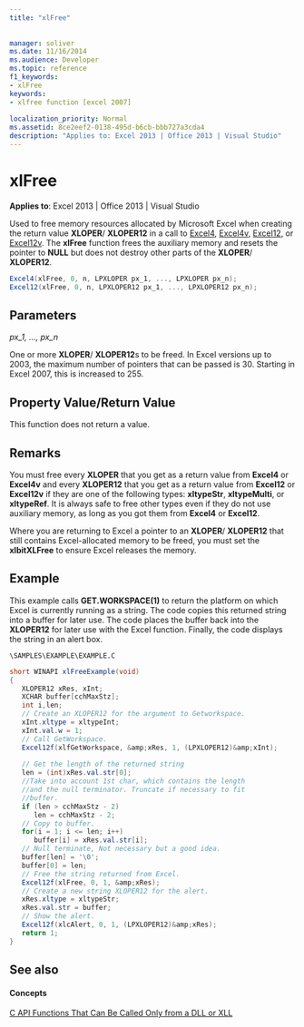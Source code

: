```yaml
---
title: "xlFree"
 
 
manager: soliver
ms.date: 11/16/2014
ms.audience: Developer
ms.topic: reference
f1_keywords:
- xlFree
keywords:
- xlfree function [excel 2007]
 
localization_priority: Normal
ms.assetid: 8ce2eef2-0138-495d-b6cb-bbb727a3cda4
description: "Applies to: Excel 2013 | Office 2013 | Visual Studio"
---
```


# xlFree

 **Applies to**: Excel 2013 | Office 2013 | Visual Studio 
  
Used to free memory resources allocated by Microsoft Excel when creating the return value **XLOPER**/ **XLOPER12** in a call to [Excel4](excel4-excel12.md), [Excel4v](excel4v-excel12v.md), [Excel12](excel4-excel12.md), or [Excel12v](excel4v-excel12v.md). The **xlFree** function frees the auxiliary memory and resets the pointer to **NULL** but does not destroy other parts of the **XLOPER**/ **XLOPER12**.
  
```cs
Excel4(xlFree, 0, n, LPXLOPER px_1, ..., LPXLOPER px_n);
Excel12(xlFree, 0, n, LPXLOPER12 px_1, ..., LPXLOPER12 px_n);
```

## Parameters

 _px_1, ..., px_n_
  
One or more **XLOPER**/ **XLOPER12**s to be freed. In Excel versions up to 2003, the maximum number of pointers that can be passed is 30. Starting in Excel 2007, this is increased to 255.
  
## Property Value/Return Value

This function does not return a value.
  
## Remarks

You must free every **XLOPER** that you get as a return value from **Excel4** or **Excel4v** and every **XLOPER12** that you get as a return value from **Excel12** or **Excel12v** if they are one of the following types: **xltypeStr**, **xltypeMulti**, or **xltypeRef**. It is always safe to free other types even if they do not use auxiliary memory, as long as you got them from **Excel4** or **Excel12**.
  
Where you are returning to Excel a pointer to an **XLOPER**/ **XLOPER12** that still contains Excel-allocated memory to be freed, you must set the **xlbitXLFree** to ensure Excel releases the memory. 
  
## Example

This example calls **GET.WORKSPACE(1)** to return the platform on which Excel is currently running as a string. The code copies this returned string into a buffer for later use. The code places the buffer back into the **XLOPER12** for later use with the Excel function. Finally, the code displays the string in an alert box. 
  
 `\SAMPLES\EXAMPLE\EXAMPLE.C`
  
```cs
short WINAPI xlFreeExample(void)
{
   XLOPER12 xRes, xInt;
   XCHAR buffer[cchMaxStz];
   int i,len;
   // Create an XLOPER12 for the argument to Getworkspace.
   xInt.xltype = xltypeInt;
   xInt.val.w = 1;
   // Call GetWorkspace.
   Excel12f(xlfGetWorkspace, &amp;xRes, 1, (LPXLOPER12)&amp;xInt);
   
   // Get the length of the returned string
   len = (int)xRes.val.str[0];
   //Take into account 1st char, which contains the length
   //and the null terminator. Truncate if necessary to fit
   //buffer.
   if (len > cchMaxStz - 2)
      len = cchMaxStz - 2;
   // Copy to buffer.
   for(i = 1; i <= len; i++)
      buffer[i] = xRes.val.str[i];
   // Null terminate, Not necessary but a good idea.
   buffer[len] = '\0';
   buffer[0] = len;
   // Free the string returned from Excel.
   Excel12f(xlFree, 0, 1, &amp;xRes);
   // Create a new string XLOPER12 for the alert.
   xRes.xltype = xltypeStr;
   xRes.val.str = buffer;
   // Show the alert.
   Excel12f(xlcAlert, 0, 1, (LPXLOPER12)&amp;xRes);
   return 1;
}
```

## See also

#### Concepts

[C API Functions That Can Be Called Only from a DLL or XLL](c-api-functions-that-can-be-called-only-from-a-dll-or-xll.md)

